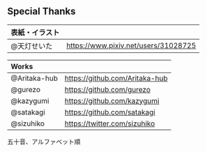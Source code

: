 <section id="colophon" role="doc-colophon">

# Special Thanks

| 表紙・イラスト |  |
| :--- | :--- |
| @天灯せいた | https://www.pixiv.net/users/31028725 |

| Works |  |
| :--- | :--- |
| @Aritaka-hub | https://github.com/Aritaka-hub |
| @gurezo | https://github.com/gurezo |
| @kazygumi | https://github.com/kazygumi |
| @satakagi | https://github.com/satakagi |
| @sizuhiko | https://twitter.com/sizuhiko |

五十音、アルファベット順

</sction>